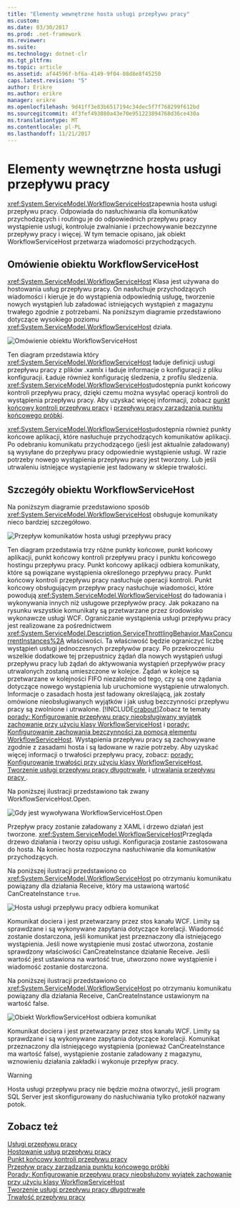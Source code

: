 ```yaml
---
title: "Elementy wewnętrzne hosta usługi przepływu pracy"
ms.custom: 
ms.date: 03/30/2017
ms.prod: .net-framework
ms.reviewer: 
ms.suite: 
ms.technology: dotnet-clr
ms.tgt_pltfrm: 
ms.topic: article
ms.assetid: af44596f-bf6a-4149-9f04-08d8e8f45250
caps.latest.revision: "5"
author: Erikre
ms.author: erikre
manager: erikre
ms.openlocfilehash: 9d41ff3e83b6517194c34dec5f7f768299f612bd
ms.sourcegitcommit: 4f3fef493080a43e70e951223894768d36ce430a
ms.translationtype: MT
ms.contentlocale: pl-PL
ms.lasthandoff: 11/21/2017
---
```

# <a name="workflow-service-host-internals"></a>Elementy wewnętrzne hosta usługi przepływu pracy
<xref:System.ServiceModel.WorkflowServiceHost>zapewnia hosta usługi przepływu pracy. Odpowiada do nasłuchiwania dla komunikatów przychodzących i routingu je do odpowiednich przepływu pracy wystąpienie usługi, kontroluje zwalnianie i przechowywanie bezczynne przepływy pracy i więcej. W tym temacie opisano, jak obiekt WorkflowServiceHost przetwarza wiadomości przychodzących.  
  
## <a name="workflowservicehost-overview"></a>Omówienie obiektu WorkflowServiceHost  
 <xref:System.ServiceModel.WorkflowServiceHost> Klasa jest używana do hostowania usług przepływu pracy. On nasłuchuje przychodzących wiadomości i kieruje je do wystąpienia odpowiednią usługę, tworzenie nowych wystąpień lub załadować istniejących wystąpień z magazynu trwałego zgodnie z potrzebami.  Na poniższym diagramie przedstawiono dotyczące wysokiego poziomu <xref:System.ServiceModel.WorkflowServiceHost> działa.  
  
 ![Omówienie obiektu WorkflowServiceHost](../../../../docs/framework/wcf/feature-details/media/wfshhighlevel.gif "WFSHHighLevel")  
  
 Ten diagram przedstawia który <xref:System.ServiceModel.WorkflowServiceHost> ładuje definicji usługi przepływu pracy z plików .xamlx i ładuje informacje o konfiguracji z pliku konfiguracji. Ładuje również konfigurację śledzenia, z profilu śledzenia. <xref:System.ServiceModel.WorkflowServiceHost>udostępnia punkt końcowy kontroli przepływu pracy, dzięki czemu można wysyłać operacji kontroli do wystąpienia przepływu pracy.  Aby uzyskać więcej informacji, zobacz [punkt końcowy kontroli przepływu pracy](../../../../docs/framework/wcf/feature-details/workflow-control-endpoint.md) i [przepływu pracy zarządzania punktu końcowego próbki](../../../../docs/framework/windows-workflow-foundation/samples/workflow-management-endpoint-sample.md).  
  
 <xref:System.ServiceModel.WorkflowServiceHost>udostępnia również punkty końcowe aplikacji, które nasłuchuje przychodzących komunikatów aplikacji. Po odebraniu komunikatu przychodzącego (jeśli jest aktualnie załadowany) są wysyłane do przepływu pracy odpowiednie wystąpienie usługi. W razie potrzeby nowego wystąpienia przepływu pracy jest tworzony. Lub jeśli utrwaleniu istniejące wystąpienie jest ładowany w sklepie trwałości.  
  
## <a name="workflowservicehost-details"></a>Szczegóły obiektu WorkflowServiceHost  
 Na poniższym diagramie przedstawiono sposób <xref:System.ServiceModel.WorkflowServiceHost> obsługuje komunikaty nieco bardziej szczegółowo.  
  
 ![Przepływ komunikatów hosta usługi przepływu pracy](../../../../docs/framework/wcf/feature-details/media/wfshmessageflow.gif "WFSHMessageFlow")  
  
 Ten diagram przedstawia trzy różne punkty końcowe, punkt końcowy aplikacji, punkt końcowy kontroli przepływu pracy i punktu końcowego hostingu przepływu pracy. Punkt końcowy aplikacji odbiera komunikaty, które są powiązane wystąpienia określonego przepływu pracy. Punkt końcowy kontroli przepływu pracy nasłuchuje operacji kontroli. Punkt końcowy obsługującym przepływ pracy nasłuchuje wiadomości, które powodują <xref:System.ServiceModel.WorkflowServiceHost> do ładowania i wykonywania innych niż usługowe przepływów pracy. Jak pokazano na rysunku wszystkie komunikaty są przetwarzane przez środowisko wykonawcze usługi WCF.  Ograniczanie wystąpienia usługi przepływu pracy jest realizowane za pośrednictwem <xref:System.ServiceModel.Description.ServiceThrottlingBehavior.MaxConcurrentInstances%2A> właściwości. Ta właściwość będzie ograniczyć liczbę wystąpień usługi jednoczesnych przepływów pracy. Po przekroczeniu wszelkie dodatkowe tej przepustnicy żądań dla nowych wystąpień usługi przepływu pracy lub żądań do aktywowania wystąpień przepływów pracy utrwalonych zostaną umieszczone w kolejce. Żądań w kolejce są przetwarzane w kolejności FIFO niezależnie od tego, czy są one żądania dotyczące nowego wystąpienia lub uruchomione wystąpienie utrwalonych. Informacje o zasadach hosta jest ładowany określającą, jak zostały omówione nieobsługiwanych wyjątków i jak usług bezczynności przepływu pracy są zwolnione i utrwalone. [!INCLUDE[crabout](../../../../includes/crabout-md.md)]Zobacz te tematy [porady: Konfigurowanie przepływu pracy nieobsługiwany wyjątek zachowanie przy użyciu klasy WorkflowServiceHost](../../../../docs/framework/wcf/feature-details/config-workflow-unhandled-exception-workflowservicehost.md) i [porady: Konfigurowanie zachowania bezczynności za pomocą elementu WorkflowServiceHost](../../../../docs/framework/wcf/feature-details/how-to-configure-idle-behavior-with-workflowservicehost.md). Wystąpienia przepływu pracy są zachowywane zgodnie z zasadami hosta i są ładowane w razie potrzeby. Aby uzyskać więcej informacji o trwałości przepływu pracy, zobacz: [porady: Konfigurowanie trwałości przy użyciu klasy WorkflowServiceHost](../../../../docs/framework/wcf/feature-details/how-to-configure-persistence-with-workflowservicehost.md), [Tworzenie usługi przepływu pracy długotrwałe](../../../../docs/framework/wcf/feature-details/creating-a-long-running-workflow-service.md), i [utrwalania przepływu pracy ](../../../../docs/framework/windows-workflow-foundation/workflow-persistence.md).  
  
 Na poniższej ilustracji przedstawiono tak zwany WorkflowServiceHost.Open.  
  
 ![Gdy jest wywoływana WorkflowServiceHost.Open](../../../../docs/framework/wcf/feature-details/media/wfhostopen.gif "WFHostOpen")  
  
 Przepływ pracy zostanie załadowany z XAML i drzewo działań jest tworzone. <xref:System.ServiceModel.WorkflowServiceHost>Przegląda drzewo działania i tworzy opisu usługi. Konfiguracja zostanie zastosowana do hosta. Na koniec hosta rozpoczyna nasłuchiwanie dla komunikatów przychodzących.  
  
 Na poniższej ilustracji przedstawiono co <xref:System.ServiceModel.WorkflowServiceHost> po otrzymaniu komunikatu powiązany dla działania Receive, który ma ustawioną wartość CanCreateInstance `true`.  
  
 ![Hosta usługi przepływu pracy odbiera komunikat](../../../../docs/framework/wcf/feature-details/media/wfhreceivemessagecci.gif "WFHReceiveMessageCCI")  
  
 Komunikat dociera i jest przetwarzany przez stos kanału WCF. Limity są sprawdzane i są wykonywane zapytania dotyczące korelacji. Wiadomość zostanie dostarczona, jeśli komunikat jest przeznaczony dla istniejącego wystąpienia. Jeśli nowe wystąpienie musi zostać utworzona, zostanie sprawdzony właściwości CanCreateInstance działanie Receive. Jeśli wartość jest ustawiona na wartość true, utworzono nowe wystąpienie i wiadomość zostanie dostarczona.  
  
 Na poniższej ilustracji przedstawiono co <xref:System.ServiceModel.WorkflowServiceHost> po otrzymaniu komunikatu powiązany dla działania Receive, CanCreateInstance ustawionym na wartość false.  
  
 ![Obiekt WorkflowServiceHost odbiera komunikat](../../../../docs/framework/wcf/feature-details/media/wfshreceivemessage.gif "WFSHReceiveMessage")  
  
 Komunikat dociera i jest przetwarzany przez stos kanału WCF. Limity są sprawdzane i są wykonywane zapytania dotyczące korelacji. Komunikat przeznaczony dla istniejącego wystąpienia (ponieważ CanCreateInstance ma wartość false), wystąpienie zostanie załadowany z magazynu, wznowieniu działania zakładki i wykonuje przepływ pracy.  
  
> [!WARNING]
>  Hosta usługi przepływu pracy nie będzie można otworzyć, jeśli program SQL Server jest skonfigurowany do nasłuchiwania tylko protokół nazwany potok.  
  
## <a name="see-also"></a>Zobacz też  
 [Usługi przepływu pracy](../../../../docs/framework/wcf/feature-details/workflow-services.md)  
 [Hostowanie usług przepływu pracy](../../../../docs/framework/wcf/feature-details/hosting-workflow-services.md)  
 [Punkt końcowy kontroli przepływu pracy](../../../../docs/framework/wcf/feature-details/workflow-control-endpoint.md)  
 [Przepływ pracy zarządzania punktu końcowego próbki](../../../../docs/framework/windows-workflow-foundation/samples/workflow-management-endpoint-sample.md)  
 [Porady: Konfigurowanie przepływu pracy nieobsłużony wyjątek zachowanie przy użyciu klasy WorkflowServiceHost](../../../../docs/framework/wcf/feature-details/config-workflow-unhandled-exception-workflowservicehost.md)  
 [Tworzenie usługi przepływu pracy długotrwałe](../../../../docs/framework/wcf/feature-details/creating-a-long-running-workflow-service.md)  
 [Trwałość przepływu pracy](../../../../docs/framework/windows-workflow-foundation/workflow-persistence.md)
